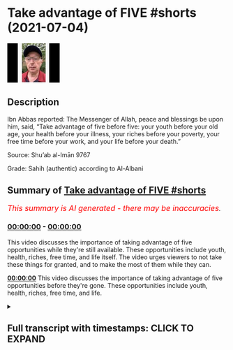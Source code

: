 # Take advantage of FIVE #shorts (2021-07-04)

![alt Take advantage of FIVE #shorts](LVUIg-ZayEQ.jpg "Take advantage of FIVE #shorts")

## Description

Ibn Abbas reported: The Messenger of Allah, peace and blessings be upon him, said, “Take advantage of five before five: your youth before your old age, your health before your illness, your riches before your poverty, your free time before your work, and your life before your death.”

Source: Shu’ab al-Imān 9767

Grade: Sahih (authentic) according to Al-Albani

## Summary of [Take advantage of FIVE #shorts](https://www.youtube.com/watch?v=LVUIg-ZayEQ)


*<span style="color:red; font-size:125%">This summary is AI generated - there may be inaccuracies</span>. [](/)*

### [00:00:00](https://www.youtube.com/watch?v=LVUIg-ZayEQ&t=0) - [00:00:00](https://www.youtube.com/watch?v=LVUIg-ZayEQ&t=0)

This video discusses the importance of taking advantage of five opportunities while they're still available. These opportunities include youth, health, riches, free time, and life itself. The video urges viewers to not take these things for granted, and to make the most of them while they can.

**[00:00:00](https://www.youtube.com/watch?v=LVUIg-ZayEQ&t=0)** This video discusses the importance of taking advantage of five opportunities before they're gone. These opportunities include youth, health, riches, free time, and life.

<details><summary><h2>Full transcript with timestamps: CLICK TO EXPAND</h2></summary>

[0:00:01](https://youtu.be/LVUIg-ZayEQ?t=1) muhammad upon whom bp said  
[0:00:03](https://youtu.be/LVUIg-ZayEQ?t=3) take advantage of five before  
[0:00:06](https://youtu.be/LVUIg-ZayEQ?t=6) five your youth before your old age  
[0:00:11](https://youtu.be/LVUIg-ZayEQ?t=11) your health before your illness  
[0:00:14](https://youtu.be/LVUIg-ZayEQ?t=14) your riches before your poverty  
[0:00:17](https://youtu.be/LVUIg-ZayEQ?t=17) your free time before your work  
[0:00:21](https://youtu.be/LVUIg-ZayEQ?t=21) and your life before your death  
[0:00:25](https://youtu.be/LVUIg-ZayEQ?t=25) hadith narrated by ibn ibas  

</details>
